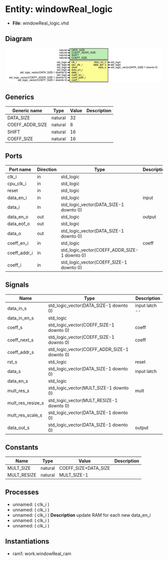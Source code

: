 # Entity: windowReal_logic

- **File**: windowReal_logic.vhd
## Diagram

![Diagram](windowReal_logic.svg "Diagram")
## Generics

| Generic name    | Type    | Value | Description |
| --------------- | ------- | ----- | ----------- |
| DATA_SIZE       | natural | 32    |             |
| COEFF_ADDR_SIZE | natural | 8     |             |
| SHIFT           | natural | 16    |             |
| COEFF_SIZE      | natural | 16    |             |
## Ports

| Port name    | Direction | Type                                         | Description |
| ------------ | --------- | -------------------------------------------- | ----------- |
| clk_i        | in        | std_logic                                    |             |
| cpu_clk_i    | in        | std_logic                                    |             |
| reset        | in        | std_logic                                    |             |
| data_en_i    | in        | std_logic                                    | input       |
| data_i       | in        | std_logic_vector(DATA_SIZE-1 downto 0)       |             |
| data_en_o    | out       | std_logic                                    | output      |
| data_eof_o   | out       | std_logic                                    |             |
| data_o       | out       | std_logic_vector(DATA_SIZE-1 downto 0)       |             |
| coeff_en_i   | in        | std_logic                                    | coeff       |
| coeff_addr_i | in        | std_logic_vector(COEFF_ADDR_SIZE-1 downto 0) |             |
| coeff_i      | in        | std_logic_vector(COEFF_SIZE-1 downto 0)      |             |
## Signals

| Name              | Type                                         | Description      |
| ----------------- | -------------------------------------------- | ---------------- |
| data_in_s         | std_logic_vector(DATA_SIZE-1 downto 0)       |  input latch --  |
| data_in_en_s      | std_logic                                    |                  |
| coeff_s           | std_logic_vector(COEFF_SIZE-1 downto 0)      |  coeff           |
|  coeff_next_s     | std_logic_vector(COEFF_SIZE-1 downto 0)      |  coeff           |
| coeff_addr_s      | std_logic_vector(COEFF_ADDR_SIZE-1 downto 0) |                  |
| rst_s             | std_logic                                    |  reset           |
| data_s            | std_logic_vector(DATA_SIZE-1 downto 0)       |  input latch     |
| data_en_s         | std_logic                                    |                  |
| mult_res_s        | std_logic_vector(MULT_SIZE-1 downto 0)       |  mult            |
| mult_res_resize_s | std_logic_vector(MULT_RESIZE-1 downto 0)     |                  |
| mult_res_scale_s  | std_logic_vector(DATA_SIZE-1 downto 0)       |                  |
| data_out_s        | std_logic_vector(DATA_SIZE-1 downto 0)       |  output          |
## Constants

| Name        | Type    | Value                 | Description |
| ----------- | ------- | --------------------- | ----------- |
| MULT_SIZE   | natural |  COEFF_SIZE+DATA_SIZE |             |
| MULT_RESIZE | natural |  MULT_SIZE-1          |             |
## Processes
- unnamed: ( clk_i )
- unnamed: ( clk_i )
- unnamed: ( clk_i )
**Description**
 update RAM for each new data_en_i 
- unnamed: ( clk_i )
- unnamed: ( clk_i )
## Instantiations

- ram1: work.windowReal_ram
